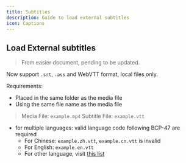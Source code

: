 ```yaml
---
title: Subtitles
description: Guide to load external subtitles
icon: Captions
---
```


## Load External subtitles

> From easier document, pending to be updated.

Now support `.srt`, `.ass` and WebVTT format, local files only.

Requirements:

- Placed in the same folder as the media file
- Using the same file name as the media file

> Media File: `example.mp4`
> Subtitle File: `example.vtt`

- for multiple languages: valid language code following BCP-47 are required
    - For Chinese: `example.zh.vtt`, `example.cn.vtt` is invalid
    - For English: `example.en.vtt`
    - For other language, visit [this list](https://lingohub.com/academy/best-practices/iso-639-1-list)